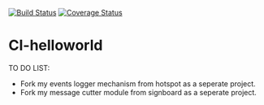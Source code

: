 [![Build Status](https://travis-ci.org/Radoslaw-K/CI-helloworld.svg?branch=master)](https://travis-ci.org/Radoslaw-K/CI-helloworld)
[![Coverage Status](https://coveralls.io/repos/github/Radoslaw-K/CI-helloworld/badge.png?branch=master)](https://coveralls.io/github/Radoslaw-K/CI-helloworld?branch=master)

# CI-helloworld

TO DO LIST:
- Fork my events logger mechanism from hotspot as a seperate project.
- Fork my message cutter module from signboard as a seperate project.
